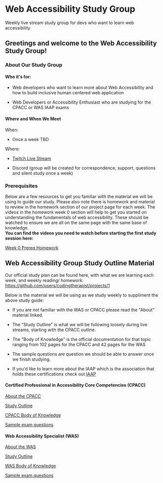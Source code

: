 # Web Accessibility Study Group
Weekly live stream study group for devs who want to learn web accessibility


<h2>Greetings and welcome to the Web Accessibility Study Group!</h2>

<h3>About Our Study Group</h3>

<h4> Who it's for:</h4>

- Web developers who want to learn more about Web Accessibility and how to build inclusive human centered web application

- Web Developers or Accessibility Enthusiast who are studying for the CPACC or WAS IAAP exams

<h4> Where and When We Meet</h4>
When:

- Once a week TBD

Where:

- [Twitch Live Stream](https://www.twitch.tv/africakenyah)

- Discord (group will be created for correspondence, support, questions and silent study once a week)


<h3> Prerequisites</h3>

Below are a few resources to get you familiar with the material we will be using to guide our study. Please also note there is homework and material to review in the homework section of our project page for each week. The videos in the homework week 0 section will help to get you started on understanding the fundamentals of web accessibility. These should be watched to ensure we are all on the same page with the same base of knowledge. <br>
<b>You can find the videos you need to watch before starting the first study session here:</b> <br>

[Week 0 Prereq Homework](https://github.com/users/codingtherapist/projects/1?pane=issue&itemId=34268762)

<h2> Web Accessibility Group Study Outline Material</h2>

Our official study plan can be found here, with what we are learning each week, and weekly reading/ homework:
https://github.com/users/codingtherapist/projects/1


Below is the material we will be using as we study weekly to suppliment the above study guide:<br>

- If you are not familiar with the WAS or CPACC please read the "About" material linked. <br>

- The "Study Outline" is what we will be following loosely during live streams, starting with the CPACC outline. <br>

- The "Body of Knowledge" is the official documentation for that topic ranging from 102 pages for the CPACC and 42 pages for the WAS <br>

- The sample questions are question we should be able to answer once we finish studying.

- If you'd like to learn more about the IAAP which is the association that holds these certifications check out [IAAP](https://www.accessibilityassociation.org/s/about) 

<h4>Certified Professional in Accessibility Core Competencies (CPACC)</h4>

[About the CPACC](https://www.accessibilityassociation.org/s/certified-professional) <br>

[Study Outline](https://www.accessibilityassociation.org/s/cpacc-certification-content-outline) <br>

[CPACC Body of Knowledge](https://www.accessibilityassociation.org/resource/IAAP_CPACC_BOK_March2020) <br>

[Sample exam questions](https://www.accessibilityassociation.org/s/cpacc-sample-exam-questions) <bR>


<h4>Web Accessibility Specialist (WAS)</h4>

[About the WAS](https://www.accessibilityassociation.org/s/wascertification) <br>

[Study Outline](https://www.accessibilityassociation.org/s/was-credential-content-outline) <br>

[WAS Body of Knowledge](https://www.accessibilityassociation.org/resource/WAS_Certification_FInal_2020_FINAL) <br>

[Sample exam questions](https://www.accessibilityassociation.org/s/was-sample-exam-questions) <br>

